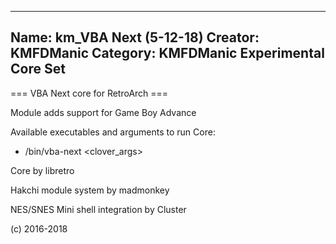 -----------------------
Name: km_VBA Next (5-12-18)
Creator: KMFDManic
Category: KMFDManic Experimental Core Set
-----------------------
=== VBA Next core for RetroArch ===

Module adds support for Game Boy Advance

Available executables and arguments to run Core:
- /bin/vba-next <rom> <clover_args>

Core by libretro

Hakchi module system by madmonkey

NES/SNES Mini shell integration by Cluster

(c) 2016-2018
